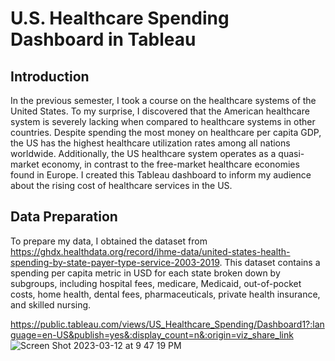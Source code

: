 # U.S. Healthcare Spending Dashboard in Tableau 

## Introduction

In the previous semester, I took a course on the healthcare systems of the United States. To my surprise, I discovered that the American healthcare system is severely lacking when compared to healthcare systems in other countries. Despite spending the most money on healthcare per capita GDP, the US has the highest healthcare utilization rates among all nations worldwide. Additionally, the US healthcare system operates as a quasi-market economy, in contrast to the free-market healthcare economies found in Europe. I created this Tableau dashboard to inform my audience about the rising cost of healthcare services in the US.

## Data Preparation

To prepare my data, I obtained the dataset from https://ghdx.healthdata.org/record/ihme-data/united-states-health-spending-by-state-payer-type-service-2003-2019. This dataset contains a spending per capita metric in USD for each state broken down by subgroups, including hospital fees, medicare, Medicaid, out-of-pocket costs, home health, dental fees, pharmaceuticals, private health insurance, and skilled nursing.

<a> https://public.tableau.com/views/US_Healthcare_Spending/Dashboard1?:language=en-US&publish=yes&:display_count=n&:origin=viz_share_link </a>
![Screen Shot 2023-03-12 at 9 47 19 PM](https://user-images.githubusercontent.com/116914452/224590099-e12366fe-49f4-42f4-aac9-bae6b82166f8.png)
